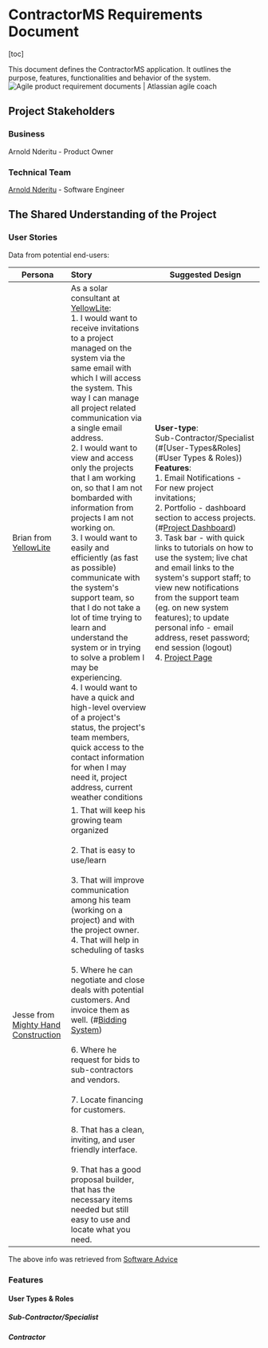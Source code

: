 # ContractorMS Requirements Document

[toc]

This document defines the ContractorMS application. It outlines the purpose, features, functionalities and behavior of the system.![Agile product requirement documents | Atlassian agile coach](https://wac-cdn.atlassian.com/dam/jcr:d86575e9-7860-4507-98c0-0a95874a6ced/PRDcomponents.svg?cdnVersion=1235)

## Project Stakeholders

### Business

Arnold Nderitu - Product Owner

### Technical Team

[Arnold Nderitu](https://github.com/AMuriuki) - Software Engineer

## The Shared Understanding of the Project

### User Stories

Data from potential end-users:

| Persona                                                      | Story                                                        | Suggested Design                                             |
| ------------------------------------------------------------ | :----------------------------------------------------------- | ------------------------------------------------------------ |
| Brian from [YellowLite](https://www.yellowlite.com/)         | As a solar consultant at [YellowLite](https://www.yellowlite.com/): <br>1. I would want to receive invitations to a project managed on the system via the same email with which I will access the system. This way I can manage all project related communication via a single email address.<br>2. I would want to view and access only the projects that I am working on, so that I am not bombarded with information from projects I am not working on.<br>3.  I would want to easily and efficiently (as fast as possible) communicate with the system's support team, so that I do not take a lot of time trying to learn and understand the system or in trying to solve a problem I may be experiencing. <br>4. I would want to have a quick and high-level overview of a project's status, the project's team members, quick access to the contact information for when I may need it, project address, current weather conditions | **User-type**:<br>Sub-Contractor/Specialist (#[User-Types&Roles](#User Types & Roles))<br>**Features**:<br>1. Email Notifications - For new project invitations;<br>2. Portfolio - dashboard section to access projects.(#[Project Dashboard]()) <br>3. Task bar - with quick links to tutorials on how to use the system; live chat and email links to the system's support staff; to view new notifications from the support team (eg. on new system features); to update personal info - email address, reset password; end session (logout)<br>4. [Project Page]() |
| Jesse from [Mighty Hand Construction](https://www.mightyhandconstruction.com/) | 1. That will keep his growing team organized<br><br>2. That is easy to use/learn<br><br>3. That will improve communication among his team (working on a project) and with the project owner.<br>4. That will help in scheduling of tasks<br><br>5. Where he can negotiate and close deals with potential customers. And invoice them as well. (#[Bidding System]())<br><br>6.  Where he request for bids to sub-contractors and vendors.<br><br>7. Locate financing for customers.<br><br>8.  That has a clean, inviting, and user friendly interface.<br><br>9. That has a good proposal builder, that has the necessary items needed but still easy to use and locate what you need. |                                                              |

The above info was retrieved from [Software Advice](https://www.softwareadvice.com/construction/buildertrend-profile/)

### Features

#### User Types & Roles

##### Sub-Contractor/Specialist



##### Contractor